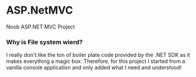 # ASP.NetMVC
Noob ASP.NET MVC Project

### Why is File system wierd?

I really don't like the ton of boiler plate code provided by the .NET SDK as it makes everything a magic box. Therefore, for this project I started from a vanilla console application and only added what I need and understood!
